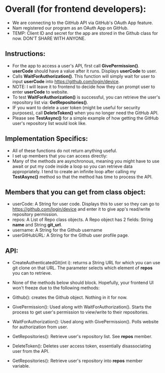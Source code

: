 # Overall (for frontend developers):
- We are connecting to the GitHub API via GitHub's OAuth App feature.
- Nam registered our program as an OAuth App on GitHub.
- TEMP: Client ID and secret for the app are stored in the Github class for now. DON'T SHARE WITH ANYONE.

## Instructions:
- For the app to access a user's API, first call **GivePermission()**. **userCode** should have a value after it runs. Displays **userCode** to user.
- Calls **WaitForAuthorization()**. This function will simply wait for user to input **userCode** into https://github.com/login/device.
- NOTE: I will leave it to frontend to decide how they can prompt user to enter **userCode** to website.
- To test **WaitForAuthorization()** is successful, you can retrieve the user's repository list via: **GetRepositories()**.
- IF you want to delete a user token (might be useful for security purposes), call **DeleteToken()** when you no longer need the GitHub API.
- Please see **TestAsync()** for a simple example of how getting the GitHub user's repository list would look like.

## Implementation Specifics:
- All of these functions do not return anything useful.
- I set up members that you can access directly:
- Many of the methods are asynchronous, meaning you might have to use await or put my code inside a loop so you can retrieve data appropriately.
  I tend to create an infinite loop after calling my **TestAsync()** method so that the method has time to process the API.

## Members that you can get from class object:
- userCode: A String for user code. Displays this to user so they can go to https://github.com/login/device and enter it to give app's read/write repository permission.
- repos: A List of Repo class objects. A Repo object has 2 fields: String **name** and String **git_url**.
- username: A String for the Github username
- userGitHubURL: A String for the Github user profile page.

## API:
- CreateAuthenticatedGit(int i): returns a String URL for which you can use git clone on that URL. The parameter selects which element of **repos** you can to retrieve.

- None of the methods below should block. Hopefully, your frontend UI won't freeze due to the following methods:

- Github(): creates the Github object. Nothing in it for now.
- GivePermission(): Used along with WaitForAuthorization(). Starts the process to get user's permission to view/write to their repositories.
- WaitForAuthorization(): Used along with GivePermission(). Polls website for authorization from user.
- GetRepositories(): Retrieve user's repository list. See **repos** member.
- DeleteToken(): Deletes user access token, essentially disassociating user from the API.
- GetRepositories(): Retrieve user's repository into **repos** member variable.